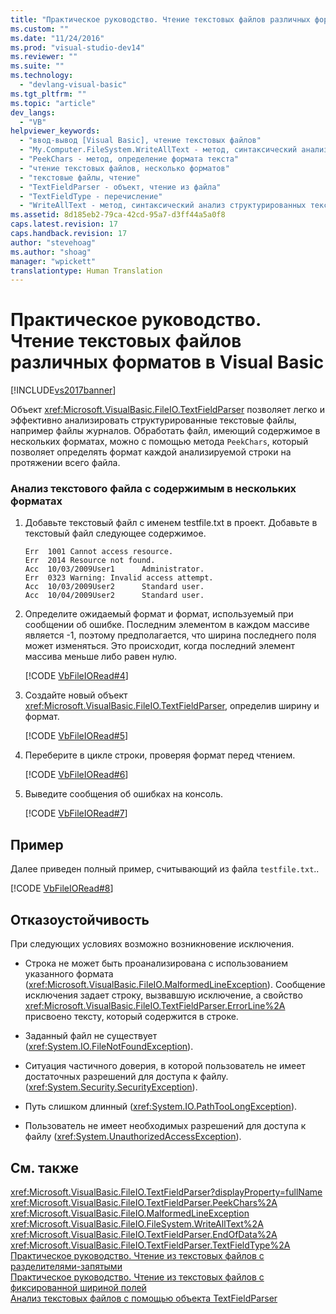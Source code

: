 ```yaml
---
title: "Практическое руководство. Чтение текстовых файлов различных форматов в Visual Basic | Microsoft Docs"
ms.custom: ""
ms.date: "11/24/2016"
ms.prod: "visual-studio-dev14"
ms.reviewer: ""
ms.suite: ""
ms.technology: 
  - "devlang-visual-basic"
ms.tgt_pltfrm: ""
ms.topic: "article"
dev_langs: 
  - "VB"
helpviewer_keywords: 
  - "ввод-вывод [Visual Basic], чтение текстовых файлов"
  - "My.Computer.FileSystem.WriteAllText - метод, синтаксический анализ структурированных текстовых файлов"
  - "PeekChars - метод, определение формата текста"
  - "чтение текстовых файлов, несколько форматов"
  - "текстовые файлы, чтение"
  - "TextFieldParser - объект, чтение из файла"
  - "TextFieldType - перечисление"
  - "WriteAllText - метод, синтаксический анализ структурированных текстовых файлов"
ms.assetid: 8d185eb2-79ca-42cd-95a7-d3ff44a5a0f8
caps.latest.revision: 17
caps.handback.revision: 17
author: "stevehoag"
ms.author: "shoag"
manager: "wpickett"
translationtype: Human Translation
---
```

# Практическое руководство. Чтение текстовых файлов различных форматов в Visual Basic
[!INCLUDE[vs2017banner](../../../../csharp/includes/vs2017banner.md)]

Объект <xref:Microsoft.VisualBasic.FileIO.TextFieldParser> позволяет легко и эффективно анализировать структурированные текстовые файлы, например файлы журналов.  Обработать файл, имеющий содержимое в нескольких форматах, можно с помощью метода `PeekChars`, который позволяет определять формат каждой анализируемой строки на протяжении всего файла.  
  
### Анализ текстового файла с содержимым в нескольких форматах  
  
1.  Добавьте текстовый файл с именем testfile.txt в проект.  Добавьте в текстовый файл следующее содержимое.  
  
    ```  
    Err  1001 Cannot access resource.  
    Err  2014 Resource not found.  
    Acc  10/03/2009User1      Administrator.  
    Err  0323 Warning: Invalid access attempt.  
    Acc  10/03/2009User2      Standard user.  
    Acc  10/04/2009User2      Standard user.  
    ```  
  
2.  Определите ожидаемый формат и формат, используемый при сообщении об ошибке.  Последним элементом в каждом массиве является \-1, поэтому предполагается, что ширина последнего поля может изменяться.  Это происходит, когда последний элемент массива меньше либо равен нулю.  
  
     [!CODE [VbFileIORead#4](../CodeSnippet/VS_Snippets_VBCSharp/VbFileIORead#4)]  
  
3.  Создайте новый объект <xref:Microsoft.VisualBasic.FileIO.TextFieldParser>, определив ширину и формат.  
  
     [!CODE [VbFileIORead#5](../CodeSnippet/VS_Snippets_VBCSharp/VbFileIORead#5)]  
  
4.  Переберите в цикле строки, проверяя формат перед чтением.  
  
     [!CODE [VbFileIORead#6](../CodeSnippet/VS_Snippets_VBCSharp/VbFileIORead#6)]  
  
5.  Выведите сообщения об ошибках на консоль.  
  
     [!CODE [VbFileIORead#7](../CodeSnippet/VS_Snippets_VBCSharp/VbFileIORead#7)]  
  
## Пример  
 Далее приведен полный пример, считывающий из файла `testfile.txt`..  
  
 [!CODE [VbFileIORead#8](../CodeSnippet/VS_Snippets_VBCSharp/VbFileIORead#8)]  
  
## Отказоустойчивость  
 При следующих условиях возможно возникновение исключения.  
  
-   Строка не может быть проанализирована с использованием указанного формата \(<xref:Microsoft.VisualBasic.FileIO.MalformedLineException>\).  Сообщение исключения задает строку, вызвавшую исключение, а свойство <xref:Microsoft.VisualBasic.FileIO.TextFieldParser.ErrorLine%2A> присвоено тексту, который содержится в строке.  
  
-   Заданный файл не существует \(<xref:System.IO.FileNotFoundException>\).  
  
-   Ситуация частичного доверия, в которой пользователь не имеет достаточных разрешений для доступа к файлу.  \(<xref:System.Security.SecurityException>\).  
  
-   Путь слишком длинный \(<xref:System.IO.PathTooLongException>\).  
  
-   Пользователь не имеет необходимых разрешений для доступа к файлу \(<xref:System.UnauthorizedAccessException>\).  
  
## См. также  
 <xref:Microsoft.VisualBasic.FileIO.TextFieldParser?displayProperty=fullName>   
 <xref:Microsoft.VisualBasic.FileIO.TextFieldParser.PeekChars%2A>   
 <xref:Microsoft.VisualBasic.FileIO.MalformedLineException>   
 <xref:Microsoft.VisualBasic.FileIO.FileSystem.WriteAllText%2A>   
 <xref:Microsoft.VisualBasic.FileIO.TextFieldParser.EndOfData%2A>   
 <xref:Microsoft.VisualBasic.FileIO.TextFieldParser.TextFieldType%2A>   
 [Практическое руководство. Чтение из текстовых файлов с разделителями\-запятыми](../../../../visual-basic/developing-apps/programming/drives-directories-files/how-to-read-from-comma-delimited-text-files.md)   
 [Практическое руководство. Чтение из текстовых файлов с фиксированной шириной полей](../../../../visual-basic/developing-apps/programming/drives-directories-files/how-to-read-from-fixed-width-text-files.md)   
 [Анализ текстовых файлов с помощью объекта TextFieldParser](../../../../visual-basic/developing-apps/programming/drives-directories-files/parsing-text-files-with-the-textfieldparser-object.md)